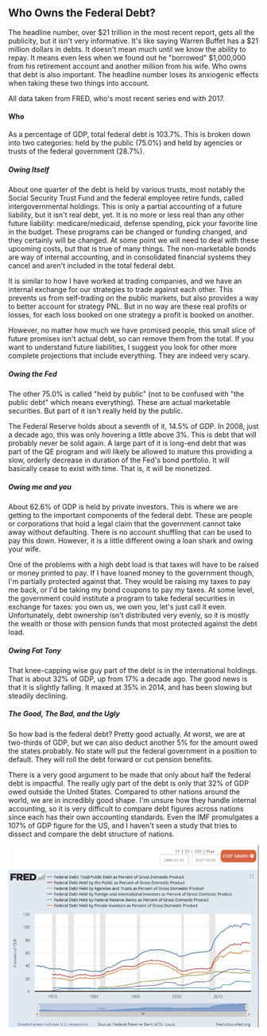Who Owns the Federal Debt?
--------------------------

The headline number, over $21 trillion in the most recent report, gets all the publicity, but it isn't very informative. It's like saying Warren Buffet has a $21 million dollars in debts. It doesn't mean much until we know the ability to repay. It means even less when we found out he "borrowed" $1,000,000 from his retirement account and another million from his wife. Who owns that debt is also important. The headline number loses its anxiogenic effects when taking these two things into account.

All data taken from FRED, who's most recent series end with 2017.

#### Who

As a percentage of GDP, total federal debt is 103.7%. This is broken down into two categories:  held by the public (75.0%) and held by agencies or trusts of the federal government (28.7%).

##### Owing Itself

About one quarter of the debt is held by various trusts, most notably the Social Security Trust Fund and the federal employee retire funds, called intergovernmental holdings. This is only a partial accounting of a future liability, but it isn't real debt, yet. It is no more or less real than any other future liability: medicare/medicaid, defense spending, pick your favorite line in the budget. These programs can be changed or funding changed, and they certainly will be changed. At some point we will need to deal with these upcoming costs, but that is true of many things. The non-marketable bonds are way of internal accounting, and in consolidated financial systems they cancel and aren't included in the total federal debt.

It is similar to how I have worked at trading companies, and we have an internal exchange for our strategies to trade against each other. This prevents us from self-trading on the public markets, but also provides a way to better account for strategy PNL. But in no way are these real profits or losses, for each loss booked on one strategy a profit is booked on another.

However, no matter how much we have promised people, this small slice of future promises isn't actual debt, so can remove them from the total. If you want to understand future liabilities, I suggest you look for other more complete projections that include everything. They are indeed very scary.

##### Owing the Fed

The other 75.0% is called "held by public" (not to be confused with "the public debt" which means everything). These are actual marketable securities. But part of it isn't really held by the public.

The Federal Reserve holds about a seventh of it, 14.5% of GDP. In 2008, just a decade ago, this was only hovering a little above 3%. This is debt that will probably never be sold again. A large part of it is long-end debt that was part of the QE program and will likely be allowed to mature this providing a slow, orderly decrease in duration of the Fed's bond portfolio. It will basically cease to exist with time. That is, it will be monetized.

##### Owing me and you

About 62.6% of GDP is held by private investors. This is where we are getting to the important components of the federal debt. These are people or corporations that hold a legal claim that the government cannot take away without defaulting. There is no account shuffling that can be used to pay this down. However, it is a little different owing a loan shark and owing your wife.

One of the problems with a high debt load is that taxes will have to be raised or money printed to pay. If I have loaned money to the government though, I'm partially protected against that. They would be raising my taxes to pay me back, or I'd be taking my bond coupons to pay my taxes. At some level, the government could institute a program to take federal securities in exchange for taxes: you own us, we own you, let's just call it even. Unfortunately, debt ownership isn't distributed very evenly, so it is mostly the wealth or those with pension funds that most protected against the debt load.

##### Owing Fat Tony

That knee-capping wise guy part of the debt is in the international holdings. That is about 32% of GDP, up from 17% a decade ago. The good news is that it is slightly falling. It maxed at 35% in 2014, and has been slowing but steadily declining.


##### The Good, The Bad, and the Ugly

So how bad is the federal debt? Pretty good actually. At worst, we are at two-thirds of GDP, but we can also deduct another 5% for the amount owed the states probably. No state will put the federal government in a position to default. They will roll the debt forward or cut pension benefits.

There is a very good argument to be made that only about half the federal debt is impactful. The really ugly part of the debt is only that 32% of GDP owed outside the United States. Compared to other nations around the world, we are in incredibly good shape. I'm unsure how they handle internal accounting, so it is very difficult to compare debt figures across nations since each has their own accounting standards. Even the IMF promulgates a 107% of GDP figure for the US, and I haven't seen a study that tries to dissect and compare the debt structure of nations.

![A Pretty Chart from FRED](feddebt.png)

 

